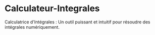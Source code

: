 # Calculateur-Integrales
Calculatrice d'Intégrales : Un outil puissant et intuitif pour résoudre des intégrales numériquement.
